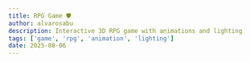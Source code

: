 ```yaml
---
title: RPG Game 🛡️
author: alvarosabu
description: Interactive 3D RPG game with animations and lighting
tags: ['game', 'rpg', 'animation', 'lighting']
date: 2025-08-06
---
```

